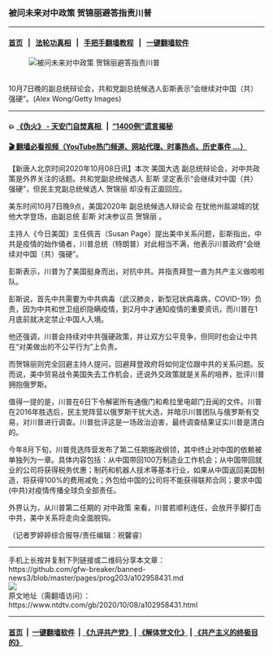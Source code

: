 ### 被问未来对中政策 贺锦丽避答指责川普
------------------------

#### [首页](https://github.com/gfw-breaker/banned-news3/blob/master/README.md) &nbsp;&nbsp;|&nbsp;&nbsp; [法轮功真相](https://github.com/begood0513/basic/blob/master/README.md)  &nbsp;&nbsp;|&nbsp;&nbsp; [手把手翻墙教程](https://github.com/gfw-breaker/guides/wiki)  &nbsp;&nbsp;|&nbsp;&nbsp; [一键翻墙软件](https://github.com/gfw-breaker/nogfw/blob/master/README.md)  



<div><div class="featured_image">
 <figure>
  <img alt="被问未来对中政策 贺锦丽避答指责川普" src="https://i.ntdtv.com/assets/uploads/2020/10/GettyImages-1279068638-800x450.jpg"/>
 </figure><br/>
 <span class="caption">
  10月7日晚的副总统辩论会，共和党副总统候选人彭斯表示“会继续对中国（共）强硬”。(Alex Wong/Getty Images)
 </span>
</div>
</div><hr/>

#### 💥 [《伪火》 - 天安门自焚真相 ](http://158.247.195.190:10000/videos/blog/weihuo.html)&nbsp; |&nbsp; [“1400例”谎言揭秘  ](http://158.247.195.190:10000/videos/blog/jiexi1400.html)

#### [ 🎬  翻墙必看视频（YouTube热门频道、网站代理、时事热点、历史事件 ...）](https://github.com/gfw-breaker/links/blob/master/banned.md)

<div><div class="post_content" itemprop="articleBody">
 <p>
  【新唐人北京时间2020年10月08日讯】本次
  <ok href="https://www.ntdtv.com/gb/美国大选.htm">
   美国大选
  </ok>
  副总统辩论会，对中共政策是外界关注的话题。共和党副总统候选人
  <ok href="https://www.ntdtv.com/gb/彭斯.htm">
   彭斯
  </ok>
  坚定表示“会继续对中国（共）强硬”，但民主党副总统候选人
  <ok href="https://www.ntdtv.com/gb/贺锦丽.htm">
   贺锦丽
  </ok>
  却没有正面回应。
 </p>
 <p>
  美东时间10月7日晚9点，美国2020年
  <ok href="https://www.ntdtv.com/gb/副总统候选人辩论会.htm">
   副总统候选人辩论会
  </ok>
  在犹他州盐湖城的犹他大学登场，由副总统
  <ok href="https://www.ntdtv.com/gb/彭斯.htm">
   彭斯
  </ok>
  对决参议员
  <ok href="https://www.ntdtv.com/gb/贺锦丽.htm">
   贺锦丽
  </ok>
  。
 </p>
 <p>
  主持人《今日美国》主任佩吉（Susan Page）提出美中关系问题，彭斯指出，中共是疫情的始作俑者，川普总统（特朗普）对此相当不满，他表示川普政府“会继续对中国（共）强硬”。
 </p>
 <p>
  彭斯表示，川普为了美国挺身而出，对抗中共。并指责拜登一直为共产主义做啦啦队。
 </p>
 <p>
  彭斯说，首先中共需要为中共病毒（武汉肺炎，新型冠状病毒病，COVID-19）负责，因为中共和世卫组织隐瞒疫情，到2月中才通知疫情的重要资讯，而川普在1月底前就决定禁止中国人入境。
 </p>
 <p>
  他还强调，川普会持续对中共强硬政策，并让双方公平竞争，但同时也会让中共在“对美做出的不公平行为”上负责。
 </p>
 <p>
  而贺锦丽则完全回避主持人提问，回避拜登政府将如何定位跟中共的关系问题。反而说，美中贸易战令美国失去工作机会，还说外交政策就是关系的培养，批评川普拥抱俄罗斯。
 </p>
 <p>
  值得一提的是，川普在6日下令解密所有通俄门和希拉里电邮门丑闻的文件。川普在2016年胜选后，民主党阵营以俄罗斯干扰大选，并暗示川普团队与俄罗斯有交易，对川普进行调查。川普批评这是一场政治迫害，最终调查结果证实川普是清白的。
 </p>
 <p>
  今年8月下旬，川普竞选阵营发布了第二任期施政纲领，其中终止对中国的依赖被单独列为一章。具体内容包括：从中国带回100万制造业工作机会；从中国带回就业的公司将获得税务优惠；制药和机器人技术等基本行业，如果从中国返回美国制造，将获得100%的费用减免；外包给中国的公司将不能获得联邦合同；要求中国(中共)对疫情传播全球负全部责任。
 </p>
 <p>
  外界认为，从川普第二任期的
  <ok href="https://www.ntdtv.com/gb/对中政策.htm">
   对中政策
  </ok>
  来看，川普若顺利连任，会放开手脚打击中共，美中关系将走向全面脱钩。
 </p>
 <div class="video_fit_container">
 </div>
 <p>
  （记者罗婷婷综合报导/责任编辑：祝馨睿）
 </p>
 <div class="single_ad">
 </div>
</div>
</div>
<hr/>
手机上长按并复制下列链接或二维码分享本文章：<br/>
https://github.com/gfw-breaker/banned-news3/blob/master/pages/prog203/a102958431.md <br/>
<a href='https://github.com/gfw-breaker/banned-news3/blob/master/pages/prog203/a102958431.md'><img src='https://github.com/gfw-breaker/banned-news3/blob/master/pages/prog203/a102958431.md.png'/></a> <br/>
原文地址（需翻墙访问）：https://www.ntdtv.com/gb/2020/10/08/a102958431.html


------------------------
#### [首页](https://github.com/gfw-breaker/banned-news3/blob/master/README.md) &nbsp;|&nbsp; [一键翻墙软件](https://github.com/gfw-breaker/nogfw/blob/master/README.md) &nbsp;| [《九评共产党》](https://github.com/gfw-breaker/9ping.md/blob/master/README.md#九评之一评共产党是什么) | [《解体党文化》](https://github.com/gfw-breaker/jtdwh.md/blob/master/README.md) | [《共产主义的终极目的》](https://github.com/gfw-breaker/gczydzjmd.md/blob/master/README.md)


<img src='http://gfw-breaker.win/banned-news3/pages/prog203/a102958431.md' width='0px' height='0px'/>